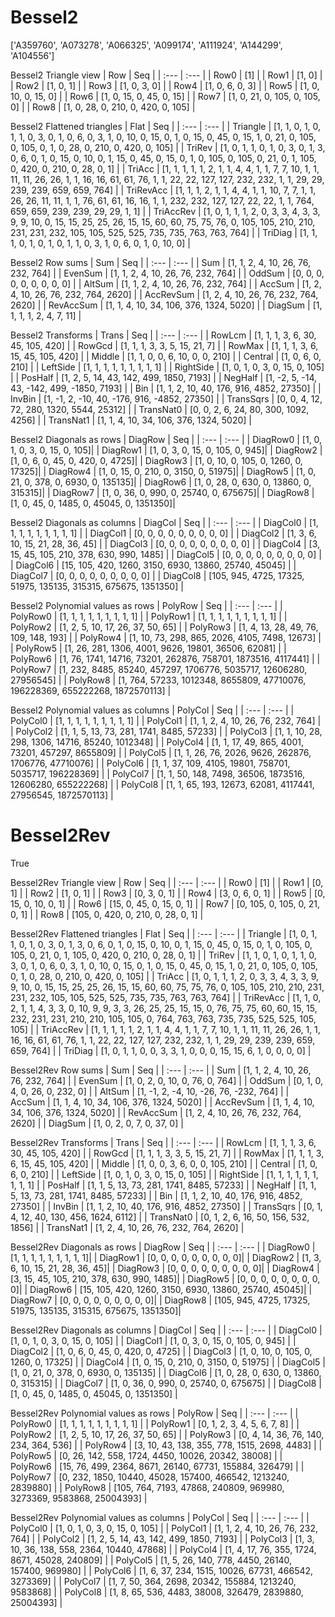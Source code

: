 # Bessel2
['A359760', 'A073278', 'A066325', 'A099174', 'A111924', 'A144299', 'A104556']

Bessel2 Triangle view
|  Row   |  Seq   |
| :---   |  :---  |
| Row0 | [1] |
| Row1 | [1, 0] |
| Row2 | [1, 0, 1] |
| Row3 | [1, 0, 3, 0] |
| Row4 | [1, 0, 6, 0, 3] |
| Row5 | [1, 0, 10, 0, 15, 0] |
| Row6 | [1, 0, 15, 0, 45, 0, 15] |
| Row7 | [1, 0, 21, 0, 105, 0, 105, 0] |
| Row8 | [1, 0, 28, 0, 210, 0, 420, 0, 105] |

Bessel2 Flattened triangles
| Flat      |  Seq  |
| :---      | :---  |
| Triangle  | [1, 1, 0, 1, 0, 1, 1, 0, 3, 0, 1, 0, 6, 0, 3, 1, 0, 10, 0, 15, 0, 1, 0, 15, 0, 45, 0, 15, 1, 0, 21, 0, 105, 0, 105, 0, 1, 0, 28, 0, 210, 0, 420, 0, 105] |
| TriRev    | [1, 0, 1, 1, 0, 1, 0, 3, 0, 1, 3, 0, 6, 0, 1, 0, 15, 0, 10, 0, 1, 15, 0, 45, 0, 15, 0, 1, 0, 105, 0, 105, 0, 21, 0, 1, 105, 0, 420, 0, 210, 0, 28, 0, 1] |
| TriAcc    | [1, 1, 1, 1, 1, 2, 1, 1, 4, 4, 1, 1, 7, 7, 10, 1, 1, 11, 11, 26, 26, 1, 1, 16, 16, 61, 61, 76, 1, 1, 22, 22, 127, 127, 232, 232, 1, 1, 29, 29, 239, 239, 659, 659, 764] |
| TriRevAcc | [1, 1, 1, 2, 1, 1, 4, 4, 1, 1, 10, 7, 7, 1, 1, 26, 26, 11, 11, 1, 1, 76, 61, 61, 16, 16, 1, 1, 232, 232, 127, 127, 22, 22, 1, 1, 764, 659, 659, 239, 239, 29, 29, 1, 1] |
| TriAccRev | [1, 0, 1, 1, 1, 2, 0, 3, 3, 4, 3, 3, 9, 9, 10, 0, 15, 15, 25, 25, 26, 15, 15, 60, 60, 75, 75, 76, 0, 105, 105, 210, 210, 231, 231, 232, 105, 105, 525, 525, 735, 735, 763, 763, 764] |
| TriDiag   | [1, 1, 1, 0, 1, 0, 1, 0, 1, 1, 0, 3, 1, 0, 6, 0, 1, 0, 10, 0] |

Bessel2 Row sums
| Sum       |   Seq  |
| :---      |  :---  |
| Sum       | [1, 1, 2, 4, 10, 26, 76, 232, 764] |
| EvenSum   | [1, 1, 2, 4, 10, 26, 76, 232, 764] |
| OddSum    | [0, 0, 0, 0, 0, 0, 0, 0, 0] |
| AltSum    | [1, 1, 2, 4, 10, 26, 76, 232, 764] |
| AccSum    | [1, 2, 4, 10, 26, 76, 232, 764, 2620] |
| AccRevSum | [1, 2, 4, 10, 26, 76, 232, 764, 2620] |
| RevAccSum | [1, 1, 4, 10, 34, 106, 376, 1324, 5020] |
| DiagSum   | [1, 1, 1, 1, 2, 4, 7, 11] |

Bessel2 Transforms
| Trans     |   Seq  |
| :---      |  :---  |
| RowLcm    | [1, 1, 1, 3, 6, 30, 45, 105, 420] |
| RowGcd    | [1, 1, 1, 3, 3, 5, 15, 21, 7] |
| RowMax    | [1, 1, 1, 3, 6, 15, 45, 105, 420] |
| Middle    | [1, 1, 0, 0, 6, 10, 0, 0, 210] |
| Central   | [1, 0, 6, 0, 210] |
| LeftSide  | [1, 1, 1, 1, 1, 1, 1, 1, 1] |
| RightSide | [1, 0, 1, 0, 3, 0, 15, 0, 105] |
| PosHalf   | [1, 2, 5, 14, 43, 142, 499, 1850, 7193] |
| NegHalf   | [1, -2, 5, -14, 43, -142, 499, -1850, 7193] |
| Bin       | [1, 1, 2, 10, 40, 176, 916, 4852, 27350] |
| InvBin    | [1, -1, 2, -10, 40, -176, 916, -4852, 27350] |
| TransSqrs | [0, 0, 4, 12, 72, 280, 1320, 5544, 25312] |
| TransNat0 | [0, 0, 2, 6, 24, 80, 300, 1092, 4256] |
| TransNat1 | [1, 1, 4, 10, 34, 106, 376, 1324, 5020] |

Bessel2 Diagonals as rows
| DiagRow  |   Seq  |
| :---     |  :---  |
| DiagRow0 | [1, 0, 1, 0, 3, 0, 15, 0, 105]|
| DiagRow1 | [1, 0, 3, 0, 15, 0, 105, 0, 945]|
| DiagRow2 | [1, 0, 6, 0, 45, 0, 420, 0, 4725]|
| DiagRow3 | [1, 0, 10, 0, 105, 0, 1260, 0, 17325]|
| DiagRow4 | [1, 0, 15, 0, 210, 0, 3150, 0, 51975]|
| DiagRow5 | [1, 0, 21, 0, 378, 0, 6930, 0, 135135]|
| DiagRow6 | [1, 0, 28, 0, 630, 0, 13860, 0, 315315]|
| DiagRow7 | [1, 0, 36, 0, 990, 0, 25740, 0, 675675]|
| DiagRow8 | [1, 0, 45, 0, 1485, 0, 45045, 0, 1351350]|

Bessel2 Diagonals as columns
| DiagCol  |   Seq  |
| :---     |  :---  |
| DiagCol0 | [1, 1, 1, 1, 1, 1, 1, 1, 1] |
| DiagCol1 | [0, 0, 0, 0, 0, 0, 0, 0, 0] |
| DiagCol2 | [1, 3, 6, 10, 15, 21, 28, 36, 45] |
| DiagCol3 | [0, 0, 0, 0, 0, 0, 0, 0, 0] |
| DiagCol4 | [3, 15, 45, 105, 210, 378, 630, 990, 1485] |
| DiagCol5 | [0, 0, 0, 0, 0, 0, 0, 0, 0] |
| DiagCol6 | [15, 105, 420, 1260, 3150, 6930, 13860, 25740, 45045] |
| DiagCol7 | [0, 0, 0, 0, 0, 0, 0, 0, 0] |
| DiagCol8 | [105, 945, 4725, 17325, 51975, 135135, 315315, 675675, 1351350] |

Bessel2 Polynomial values as rows
| PolyRow  |   Seq  |
| :---     |  :---  |
| PolyRow0 | [1, 1, 1, 1, 1, 1, 1, 1, 1] |
| PolyRow1 | [1, 1, 1, 1, 1, 1, 1, 1, 1] |
| PolyRow2 | [1, 2, 5, 10, 17, 26, 37, 50, 65] |
| PolyRow3 | [1, 4, 13, 28, 49, 76, 109, 148, 193] |
| PolyRow4 | [1, 10, 73, 298, 865, 2026, 4105, 7498, 12673] |
| PolyRow5 | [1, 26, 281, 1306, 4001, 9626, 19801, 36506, 62081] |
| PolyRow6 | [1, 76, 1741, 14716, 73201, 262876, 758701, 1873516, 4117441] |
| PolyRow7 | [1, 232, 8485, 85240, 457297, 1706776, 5035717, 12606280, 27956545] |
| PolyRow8 | [1, 764, 57233, 1012348, 8655809, 47710076, 196228369, 655222268, 1872570113] |

Bessel2 Polynomial values as columns
| PolyCol  |   Seq  |
| :---     |  :---  |
| PolyCol0 | [1, 1, 1, 1, 1, 1, 1, 1, 1] |
| PolyCol1 | [1, 1, 2, 4, 10, 26, 76, 232, 764] |
| PolyCol2 | [1, 1, 5, 13, 73, 281, 1741, 8485, 57233] |
| PolyCol3 | [1, 1, 10, 28, 298, 1306, 14716, 85240, 1012348] |
| PolyCol4 | [1, 1, 17, 49, 865, 4001, 73201, 457297, 8655809] |
| PolyCol5 | [1, 1, 26, 76, 2026, 9626, 262876, 1706776, 47710076] |
| PolyCol6 | [1, 1, 37, 109, 4105, 19801, 758701, 5035717, 196228369] |
| PolyCol7 | [1, 1, 50, 148, 7498, 36506, 1873516, 12606280, 655222268] |
| PolyCol8 | [1, 1, 65, 193, 12673, 62081, 4117441, 27956545, 1872570113] |

# Bessel2Rev
True

Bessel2Rev Triangle view
|  Row   |  Seq   |
| :---   |  :---  |
| Row0 | [1] |
| Row1 | [0, 1] |
| Row2 | [1, 0, 1] |
| Row3 | [0, 3, 0, 1] |
| Row4 | [3, 0, 6, 0, 1] |
| Row5 | [0, 15, 0, 10, 0, 1] |
| Row6 | [15, 0, 45, 0, 15, 0, 1] |
| Row7 | [0, 105, 0, 105, 0, 21, 0, 1] |
| Row8 | [105, 0, 420, 0, 210, 0, 28, 0, 1] |

Bessel2Rev Flattened triangles
| Flat      |  Seq  |
| :---      | :---  |
| Triangle  | [1, 0, 1, 1, 0, 1, 0, 3, 0, 1, 3, 0, 6, 0, 1, 0, 15, 0, 10, 0, 1, 15, 0, 45, 0, 15, 0, 1, 0, 105, 0, 105, 0, 21, 0, 1, 105, 0, 420, 0, 210, 0, 28, 0, 1] |
| TriRev    | [1, 1, 0, 1, 0, 1, 1, 0, 3, 0, 1, 0, 6, 0, 3, 1, 0, 10, 0, 15, 0, 1, 0, 15, 0, 45, 0, 15, 1, 0, 21, 0, 105, 0, 105, 0, 1, 0, 28, 0, 210, 0, 420, 0, 105] |
| TriAcc    | [1, 0, 1, 1, 1, 2, 0, 3, 3, 4, 3, 3, 9, 9, 10, 0, 15, 15, 25, 25, 26, 15, 15, 60, 60, 75, 75, 76, 0, 105, 105, 210, 210, 231, 231, 232, 105, 105, 525, 525, 735, 735, 763, 763, 764] |
| TriRevAcc | [1, 1, 0, 2, 1, 1, 4, 3, 3, 0, 10, 9, 9, 3, 3, 26, 25, 25, 15, 15, 0, 76, 75, 75, 60, 60, 15, 15, 232, 231, 231, 210, 210, 105, 105, 0, 764, 763, 763, 735, 735, 525, 525, 105, 105] |
| TriAccRev | [1, 1, 1, 1, 1, 2, 1, 1, 4, 4, 1, 1, 7, 7, 10, 1, 1, 11, 11, 26, 26, 1, 1, 16, 16, 61, 61, 76, 1, 1, 22, 22, 127, 127, 232, 232, 1, 1, 29, 29, 239, 239, 659, 659, 764] |
| TriDiag   | [1, 0, 1, 1, 0, 0, 3, 3, 1, 0, 0, 0, 15, 15, 6, 1, 0, 0, 0, 0] |

Bessel2Rev Row sums
| Sum       |   Seq  |
| :---      |  :---  |
| Sum       | [1, 1, 2, 4, 10, 26, 76, 232, 764] |
| EvenSum   | [1, 0, 2, 0, 10, 0, 76, 0, 764] |
| OddSum    | [0, 1, 0, 4, 0, 26, 0, 232, 0] |
| AltSum    | [1, -1, 2, -4, 10, -26, 76, -232, 764] |
| AccSum    | [1, 1, 4, 10, 34, 106, 376, 1324, 5020] |
| AccRevSum | [1, 1, 4, 10, 34, 106, 376, 1324, 5020] |
| RevAccSum | [1, 2, 4, 10, 26, 76, 232, 764, 2620] |
| DiagSum   | [1, 0, 2, 0, 7, 0, 37, 0] |

Bessel2Rev Transforms
| Trans     |   Seq  |
| :---      |  :---  |
| RowLcm    | [1, 1, 1, 3, 6, 30, 45, 105, 420] |
| RowGcd    | [1, 1, 1, 3, 3, 5, 15, 21, 7] |
| RowMax    | [1, 1, 1, 3, 6, 15, 45, 105, 420] |
| Middle    | [1, 0, 0, 3, 6, 0, 0, 105, 210] |
| Central   | [1, 0, 6, 0, 210] |
| LeftSide  | [1, 0, 1, 0, 3, 0, 15, 0, 105] |
| RightSide | [1, 1, 1, 1, 1, 1, 1, 1, 1] |
| PosHalf   | [1, 1, 5, 13, 73, 281, 1741, 8485, 57233] |
| NegHalf   | [1, 1, 5, 13, 73, 281, 1741, 8485, 57233] |
| Bin       | [1, 1, 2, 10, 40, 176, 916, 4852, 27350] |
| InvBin    | [1, 1, 2, 10, 40, 176, 916, 4852, 27350] |
| TransSqrs | [0, 1, 4, 12, 40, 130, 456, 1624, 6112] |
| TransNat0 | [0, 1, 2, 6, 16, 50, 156, 532, 1856] |
| TransNat1 | [1, 2, 4, 10, 26, 76, 232, 764, 2620] |

Bessel2Rev Diagonals as rows
| DiagRow  |   Seq  |
| :---     |  :---  |
| DiagRow0 | [1, 1, 1, 1, 1, 1, 1, 1, 1]|
| DiagRow1 | [0, 0, 0, 0, 0, 0, 0, 0, 0]|
| DiagRow2 | [1, 3, 6, 10, 15, 21, 28, 36, 45]|
| DiagRow3 | [0, 0, 0, 0, 0, 0, 0, 0, 0]|
| DiagRow4 | [3, 15, 45, 105, 210, 378, 630, 990, 1485]|
| DiagRow5 | [0, 0, 0, 0, 0, 0, 0, 0, 0]|
| DiagRow6 | [15, 105, 420, 1260, 3150, 6930, 13860, 25740, 45045]|
| DiagRow7 | [0, 0, 0, 0, 0, 0, 0, 0, 0]|
| DiagRow8 | [105, 945, 4725, 17325, 51975, 135135, 315315, 675675, 1351350]|

Bessel2Rev Diagonals as columns
| DiagCol  |   Seq  |
| :---     |  :---  |
| DiagCol0 | [1, 0, 1, 0, 3, 0, 15, 0, 105] |
| DiagCol1 | [1, 0, 3, 0, 15, 0, 105, 0, 945] |
| DiagCol2 | [1, 0, 6, 0, 45, 0, 420, 0, 4725] |
| DiagCol3 | [1, 0, 10, 0, 105, 0, 1260, 0, 17325] |
| DiagCol4 | [1, 0, 15, 0, 210, 0, 3150, 0, 51975] |
| DiagCol5 | [1, 0, 21, 0, 378, 0, 6930, 0, 135135] |
| DiagCol6 | [1, 0, 28, 0, 630, 0, 13860, 0, 315315] |
| DiagCol7 | [1, 0, 36, 0, 990, 0, 25740, 0, 675675] |
| DiagCol8 | [1, 0, 45, 0, 1485, 0, 45045, 0, 1351350] |

Bessel2Rev Polynomial values as rows
| PolyRow  |   Seq  |
| :---     |  :---  |
| PolyRow0 | [1, 1, 1, 1, 1, 1, 1, 1, 1] |
| PolyRow1 | [0, 1, 2, 3, 4, 5, 6, 7, 8] |
| PolyRow2 | [1, 2, 5, 10, 17, 26, 37, 50, 65] |
| PolyRow3 | [0, 4, 14, 36, 76, 140, 234, 364, 536] |
| PolyRow4 | [3, 10, 43, 138, 355, 778, 1515, 2698, 4483] |
| PolyRow5 | [0, 26, 142, 558, 1724, 4450, 10026, 20342, 38008] |
| PolyRow6 | [15, 76, 499, 2364, 8671, 26140, 67731, 155884, 326479] |
| PolyRow7 | [0, 232, 1850, 10440, 45028, 157400, 466542, 1213240, 2839880] |
| PolyRow8 | [105, 764, 7193, 47868, 240809, 969980, 3273369, 9583868, 25004393] |

Bessel2Rev Polynomial values as columns
| PolyCol  |   Seq  |
| :---     |  :---  |
| PolyCol0 | [1, 0, 1, 0, 3, 0, 15, 0, 105] |
| PolyCol1 | [1, 1, 2, 4, 10, 26, 76, 232, 764] |
| PolyCol2 | [1, 2, 5, 14, 43, 142, 499, 1850, 7193] |
| PolyCol3 | [1, 3, 10, 36, 138, 558, 2364, 10440, 47868] |
| PolyCol4 | [1, 4, 17, 76, 355, 1724, 8671, 45028, 240809] |
| PolyCol5 | [1, 5, 26, 140, 778, 4450, 26140, 157400, 969980] |
| PolyCol6 | [1, 6, 37, 234, 1515, 10026, 67731, 466542, 3273369] |
| PolyCol7 | [1, 7, 50, 364, 2698, 20342, 155884, 1213240, 9583868] |
| PolyCol8 | [1, 8, 65, 536, 4483, 38008, 326479, 2839880, 25004393] |

